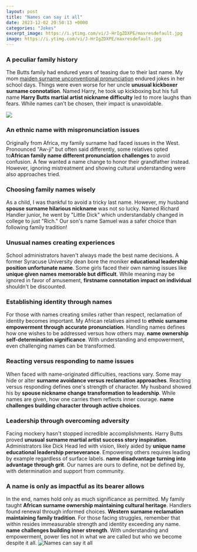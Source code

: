 ```yaml
---
layout: post
title: "Names can say it all"
date: 2023-12-02 20:50:13 +0000
categories: "Jokes"
excerpt_image: https://i.ytimg.com/vi/J-HrIgZDXPE/maxresdefault.jpg
image: https://i.ytimg.com/vi/J-HrIgZDXPE/maxresdefault.jpg
---
```


### A peculiar family history     
The Butts family had endured years of teasing due to their last name. My mom [maiden surname unconventional pronunciation](https://yt.io.vn/collection/acheson) endured jokes in her school days. Things were even worse for her uncle **unusual kickboxer surname connotation**. Named Harry, he took up kickboxing but his full name **Harry Butts martial artist nickname difficulty** led to more laughs than fears. While names can't be chosen, their impact is unavoidable. 

![](https://i.pinimg.com/originals/1b/de/05/1bde053b2ca3f97597d27482fc927835.png)
### An ethnic name with mispronunciation issues
Originally from Africa, my family surname had faced issues in the West. Pronounced "Aw-ji" but often said differently, some relatives opted to**African family name different pronunciation challenges** to avoid confusion. A few wanted a name change to honor their grandfather instead. However, ignoring mistreatment and showing cultural understanding were also approaches tried. 
### Choosing family names wisely  
As a child, I was thankful to avoid a tricky last name. However, my husband **spouse surname hilarious nickname** was not so lucky. Named Richard Handler junior, he went by "Little Dick" which understandably changed in college to just "Rich." Our son's name Samuel was a safer choice than following family tradition!
### Unusual names creating experiences  
School administrators haven't always made the best name decisions. A former Syracuse University dean bore the moniker **educational leadership position unfortunate name**. Some girls faced their own naming issues like **unique given names memorable but difficult**. While meaning may be ignored in favor of amusement, **firstname connotation impact on individual** shouldn't be discounted.
### Establishing identity through names
For those with names creating smiles rather than respect, reclamation of identity becomes important. My African relatives aimed to **ethnic surname empowerment through accurate pronunciation**. Handling names defines how one wishes to be addressed versus how others may. **name ownership self-determination significance**. With understanding and empowerment, even challenging names can be transformed.
### Reacting versus responding to name issues  
When faced with name-originated difficulties, reactions vary. Some may hide or alter **surname avoidance versus reclamation approaches**. Reacting versus responding defines one's strength of character. My husband showed his by **spouse nickname change transformation to leadership**. While names are given, how one carries them reflects inner courage. **name challenges building character through active choices**. 
### Leadership through overcoming adversity
Facing mockery hasn't stopped incredible accomplishments. Harry Butts proved **unusual surname martial artist success story inspiration**. Administrators like Dick Head led with vision, likely aided by **unique name educational leadership perseverance**. Empowering others requires leading by example regardless of surface labels. **name disadvantage turning into advantage through grit**. Our names are ours to define, not be defined by, with determination and support from community.
### A name is only as impactful as its bearer allows
In the end, names hold only as much significance as permitted. My family taught **African surname ownership maintaining cultural heritage**. Handlers found renewal through informed choices. **Western surname reclamation maintaining family tradition**. For those facing struggles, remember that within resides immeasurable strength and identity exceeding any name. **name challenges building inner strength**. With understanding and empowerment, power lies not in what we are called but who we become despite it all.
![Names can say it all](https://i.ytimg.com/vi/J-HrIgZDXPE/maxresdefault.jpg)